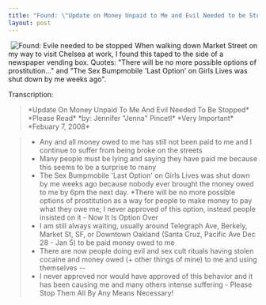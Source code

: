 ```yaml
---
title: "Found: \"Update on Money Unpaid to Me and Evil Needed to be Stopped\""
layout: post
---
```


<a href="http://jordaneldredge.com/uploads/2008/02/photo-0010.jpg" title="Found: Evile needed to be stopped"><img src="http://jordaneldredge.com/uploads/2008/02/photo-0010.thumbnail.jpg" alt="Found: Evile needed to be stopped" align="left" hspace="5" /></a>When walking down Market Street on my way to visit Chelsea at work, I found this taped to the side of a newspaper vending box. Quotes: "There will be no more possible options of prostitution..." and "The Sex Bumpmobile 'Last Option' on Girls Lives was shut down by me weeks ago".

Transcription:

> \*Update On Money Unpaid To Me And Evil Needed To Be Stopped\*
> \*Please Read\* \*by: Jennifer "Jenna" Pincetl\*
> \*Very Important\* \*Febuary 7, 2008\*

> * Any and all money owed to me has still not been paid to me and I continue to suffer from being broke on the streets
> * Many people must be lying and saying they have paid me because this seems to be a surprise to many
> * The Sex Bumpmobile 'Last Option' on Girls Lives was shut down by me weeks ago because nobody ever brought the money owed to me by 6pm the next day.
> *There will be no more possible options of prostitution as a way for people to make money to pay what they owe me; I never approved of this option, instead people insisted on it - Now It Is Option Over
> * I am still always waiting, usually around Telegraph Ave, Berkely, Market St, SF, or Downtown Oakland (Santa Cruz, Pacific Ave Dec 28 - Jan 5) to be paid money owed to me
> * There are now people doing evil and sex cult rituals having stolen cocaine and money owed (+ other things of mine) to me and using themselves --
> * I never approved nor would have approved of this behavior and it has been causing me and many others intense suffering - Please Stop Them All By Any Means Necessary!
